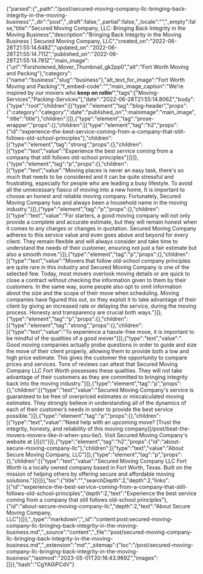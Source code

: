 {"parsed":{"_path":"/post/secured-moving-company-llc-bringing-back-integrity-in-the-moving-business","_dir":"post","_draft":false,"_partial":false,"_locale":"","_empty":false,"title":"Secured Moving Company, LLC: Bringing Back Integrity in the Moving Business","description":"Bringing Back Integrity in the Moving Business | Secured Moving Company, LLC","created_on":"2022-06-28T21:55:14.648Z","updated_on":"2022-06-28T21:55:14.711Z","published_on":"2022-06-28T21:55:14.781Z","main_image":{"url":"Forshotened_Mover_Thumbnail_gk2pp0","alt":"Fort Worth Moving and Packing"},"category":{"name":"business","slug":"business"},"alt_text_for_image":"Fort Worth Moving and Packing","f_embed-code":"","main_image_caption":"We're inspired by our movers who **keep on rollin‘**","tags":["Moving-Services","Packing-Services"],"date":"2022-06-28T21:55:14.806Z","body":{"type":"root","children":[{"type":"element","tag":"blog-header","props":{":category":"category",":date":"published_on",":mainimage":"main_image",":title":"title"},"children":[]},{"type":"element","tag":"prose-wrapper","props":{},"children":[{"type":"element","tag":"h2","props":{"id":"experience-the-best-service-coming-from-a-company-that-still-follows-old-school-principles"},"children":[{"type":"element","tag":"strong","props":{},"children":[{"type":"text","value":"Experience the best service coming from a company that still follows old-school principles"}]}]},{"type":"element","tag":"p","props":{},"children":[{"type":"text","value":"Moving places is never an easy task, there's so much that needs to be considered and it can be quite stressful and frustrating, especially for people who are leading a busy lifestyle. To avoid all the unnecessary fiasco of moving into a new home, It is important to choose an honest and reliable moving company. Fortunately, Secured Moving Company has and always been a household name in the moving industry."}]},{"type":"element","tag":"p","props":{},"children":[{"type":"text","value":"For starters, a good moving company will not only provide a complete and accurate estimate, but they will remain honest when it comes to any charges or changes in quotation. Secured Moving Company adheres to this service value and even goes above and beyond for every client. They remain flexible and will always consider and take time to understand the needs of their customer, ensuring not just a fair estimate but also a smooth move."}]},{"type":"element","tag":"p","props":{},"children":[{"type":"text","value":"Movers that follow old-school company principles are quite rare in this industry and Secured Moving Company is one of the selected few. Today, most movers overlook moving details or are quick to close a contract without checking the information given to them by their customers. In the same way, some people also opt to omit information about the size and the scope of their move when scheduling. Moving companies have figured this out, so they exploit it to take advantage of their client by giving an increased rate or delaying the service, during the moving process. Honesty and transparency are crucial both ways."}]},{"type":"element","tag":"p","props":{},"children":[{"type":"element","tag":"strong","props":{},"children":[{"type":"text","value":"To experience a hassle-free move, it is important to be mindful of the qualities of a good mover"}]},{"type":"text","value":". Good moving companies actually probe questions in order to guide and size the move of their client properly, allowing them to provide both a low and high price estimate. This gives the customer the opportunity to compare prices and services. Tons of reviews can attest that Secured Moving Company LLC Fort Worth possesses these qualities. They will not take advantage of their customers as they are committed to bringing integrity back into the moving industry."}]},{"type":"element","tag":"p","props":{},"children":[{"type":"text","value":"Secured Moving Company's service is guaranteed to be free of overpriced estimates or miscalculated moving estimates. They strongly believe in understanding all of the dynamics of each of their customer’s needs in order to provide the best service possible."}]},{"type":"element","tag":"p","props":{},"children":[{"type":"text","value":"Need help with an upcoming move? [Trust the integrity, honesty, and reliability of this moving company[(/post/beat-the-movers-movers-like-it-when-you-lie/). Visit Secured Moving Company's website at [/[(/)"}]},{"type":"element","tag":"h2","props":{"id":"about-secure-moving-company-llc"},"children":[{"type":"text","value":"About Secure Moving Company, LLC"}]},{"type":"element","tag":"p","props":{},"children":[{"type":"text","value":"Secured Moving Company LLC Fort Worth is a locally owned company based in Fort Worth, Texas. Built on the mission of helping others by offering secure and affordable moving solutions."}]}]}],"toc":{"title":"","searchDepth":2,"depth":2,"links":[{"id":"experience-the-best-service-coming-from-a-company-that-still-follows-old-school-principles","depth":2,"text":"Experience the best service coming from a company that still follows old-school principles"},{"id":"about-secure-moving-company-llc","depth":2,"text":"About Secure Moving Company, LLC"}]}},"_type":"markdown","_id":"content:post:secured-moving-company-llc-bringing-back-integrity-in-the-moving-business.md","_source":"content","_file":"post/secured-moving-company-llc-bringing-back-integrity-in-the-moving-business.md","_extension":"md","_sitemap":{"loc":"/post/secured-moving-company-llc-bringing-back-integrity-in-the-moving-business","lastmod":"2023-05-01T20:16:43.969Z","images":[]}},"hash":"CgYA0iPCdV"}